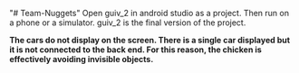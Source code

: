 "# Team-Nuggets" 
Open guiv_2 in android studio as a project. 
Then run on a phone or a simulator. 
guiv_2 is the final version of the project.

**The cars do not display on the screen. There is a single car displayed but it is not connected to the back end. For this reason, the chicken is effectively avoiding invisible objects.**

